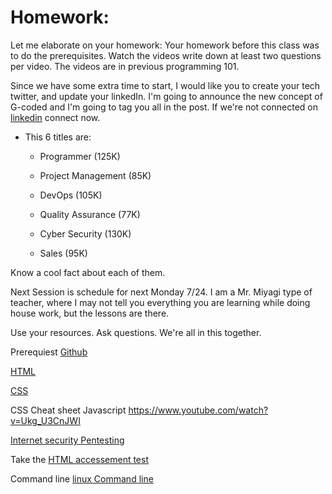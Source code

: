 # Homework:

Let me elaborate on your homework:
Your homework before this class was to do the prerequisites.
Watch the videos write down at least two questions per video. The videos are in previous programming 101.

Since we have some extra time to start, I would like you to create your tech twitter, and update your linkedIn. I'm going to announce the new concept of G-coded and I'm going to tag you all in the post. If we're not connected on [linkedin](https://linkedin.com/in/bclincy) connect now.

- This 6 titles are:

  - Programmer (125K)

  - Project Management (85K)

  - DevOps (105K)

  - Quality Assurance (77K)

  - Cyber Security (130K)

  - Sales (95K)

Know a cool fact about each of them.

Next Session is schedule for next Monday 7/24. I am a Mr. Miyagi type of teacher, where I may not tell you everything you are learning while doing house work, but the lessons are there.

Use your resources. Ask questions. We're all in this together.

Prerequiest
[Github](https://www.youtube.com/watch?v=0fKg7e37bQE)

[HTML](https://www.youtube.com/watch?v=UB1O30fR-EE)

[CSS](https://www.youtube.com/watch?v=1PnVor36_40)

CSS Cheat sheet
Javascript https://www.youtube.com/watch?v=Ukg_U3CnJWI

[Internet security Pentesting](https://www.youtube.com/watch?v=B7tTQ272OHE)

Take the [HTML accessement test](https://www.w3schools.com/html/html_quiz.asp)

Command line [linux Command line]()
